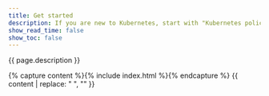```yaml
---
title: Get started
description: If you are new to Kubernetes, start with "Kubernetes policy" and learn the basics of enforcing policy for pod traffic. Calico network policies even greater security than Kubernetes policies. Finally, Calico Enterprise network policies provide commercial-grade security.  
show_read_time: false
show_toc: false
---
```


{{ page.description }}

{% capture content %}{% include index.html %}{% endcapture %}
{{ content | replace: "    ", "" }}
